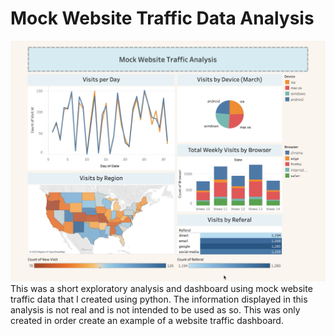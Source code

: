 # Mock Website Traffic Data Analysis
![Alt text](https://github.com/lifeofbaka/Mock-Website-Traffic-Data-Analysis/blob/main/Mock%20Website%20Traffic%20Dashboard.png)
This was a short exploratory analysis and dashboard using mock website traffic data that I created using python. The information displayed in this analysis is not real and is not intended to be used as so. This was only created in order create an example of a website traffic dashboard.
